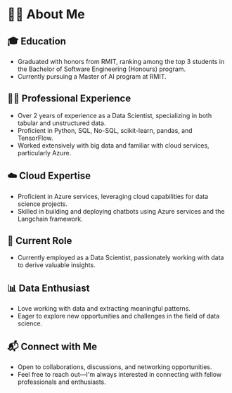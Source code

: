 # 👨‍💻 About Me

## 🎓 Education
- Graduated with honors from RMIT, ranking among the top 3 students in the Bachelor of Software Engineering (Honours) program.
- Currently pursuing a Master of AI program at RMIT.

## 👨‍💼 Professional Experience
- Over 2 years of experience as a Data Scientist, specializing in both tabular and unstructured data.
- Proficient in Python, SQL, No-SQL, scikit-learn, pandas, and TensorFlow.
- Worked extensively with big data and familiar with cloud services, particularly Azure.

## ☁️ Cloud Expertise
- Proficient in Azure services, leveraging cloud capabilities for data science projects.
- Skilled in building and deploying chatbots using Azure services and the Langchain framework.

## 🤖 Current Role
- Currently employed as a Data Scientist, passionately working with data to derive valuable insights.

## 📊 Data Enthusiast
- Love working with data and extracting meaningful patterns.
- Eager to explore new opportunities and challenges in the field of data science.

## 📬 Connect with Me
- Open to collaborations, discussions, and networking opportunities.
- Feel free to reach out—I'm always interested in connecting with fellow professionals and enthusiasts.

